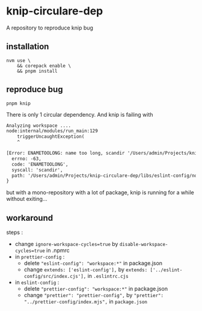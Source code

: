 # knip-circulare-dep

A repository to reproduce knip bug

## installation

```shell
nvm use \
    && corepack enable \
    && pnpm install
```

## reproduce bug

```shell
pnpm knip
```

There is only 1 circular dependency. And knip is failing with 

```txt
Analyzing workspace ....
node:internal/modules/run_main:129
    triggerUncaughtException(
    ^

[Error: ENAMETOOLONG: name too long, scandir '/Users/admin/Projects/knip-circulare-dep/libs/eslint-config/node_modules/prettier-config/node_modules/eslint-config/node_modules/prettier-config/node_modules/eslint-config/node_modules/prettier-config/node_modules/eslint-config/node_modules/prettier-config/node_modules/eslint-config/node_modules/prettier-config/node_modules/eslint-config/node_modules/prettier-config/node_modules/eslint-config/node_modules/prettier-config/node_modules/eslint-config/node_modules/prettier-config/node_modules/eslint-config/node_modules/prettier-config/node_modules/eslint-config/node_modules/prettier-config/node_modules/eslint-config/node_modules/prettier-config/node_modules/eslint-config/node_modules/prettier-config/node_modules/eslint-config/node_modules/prettier-config/node_modules/eslint-config/node_modules/prettier-config/node_modules/eslint-config/node_modules/prettier-config/node_modules/eslint-config/node_modules/prettier-config/node_modules/.pnpm/@eslint-community+eslint-utils@4.4.0_eslint@8.57.0/node_modules/@eslint-community'] {
  errno: -63,
  code: 'ENAMETOOLONG',
  syscall: 'scandir',
  path: '/Users/admin/Projects/knip-circulare-dep/libs/eslint-config/node_modules/prettier-config/node_modules/eslint-config/node_modules/prettier-config/node_modules/eslint-config/node_modules/prettier-config/node_modules/eslint-config/node_modules/prettier-config/node_modules/eslint-config/node_modules/prettier-config/node_modules/eslint-config/node_modules/prettier-config/node_modules/eslint-config/node_modules/prettier-config/node_modules/eslint-config/node_modules/prettier-config/node_modules/eslint-config/node_modules/prettier-config/node_modules/eslint-config/node_modules/prettier-config/node_modules/eslint-config/node_modules/prettier-config/node_modules/eslint-config/node_modules/prettier-config/node_modules/eslint-config/node_modules/prettier-config/node_modules/eslint-config/node_modules/prettier-config/node_modules/eslint-config/node_modules/prettier-config/node_modules/eslint-config/node_modules/prettier-config/node_modules/.pnpm/@eslint-community+eslint-utils@4.4.0_eslint@8.57.0/node_modules/@eslint-community'
}
```

but with a mono-repository with a lot of package, knip is running for a while without exiting...

## workaround

steps : 

- change `ignore-workspace-cycles=true` by `disable-workspace-cycles=true` in .npmrc
- in `prettier-config` :
  - delete `"eslint-config": "workspace:*"` in package.json
  - change `extends: ['eslint-config'],` by `extends: ['../eslint-config/src/index.cjs'],` in `.eslintrc.cjs`
- in `eslint-config` :
  - delete `"prettier-config": "workspace:*"` in package.json
  - change `"prettier": "prettier-config",` by `"prettier": "../prettier-config/index.mjs",` in `package.json`
